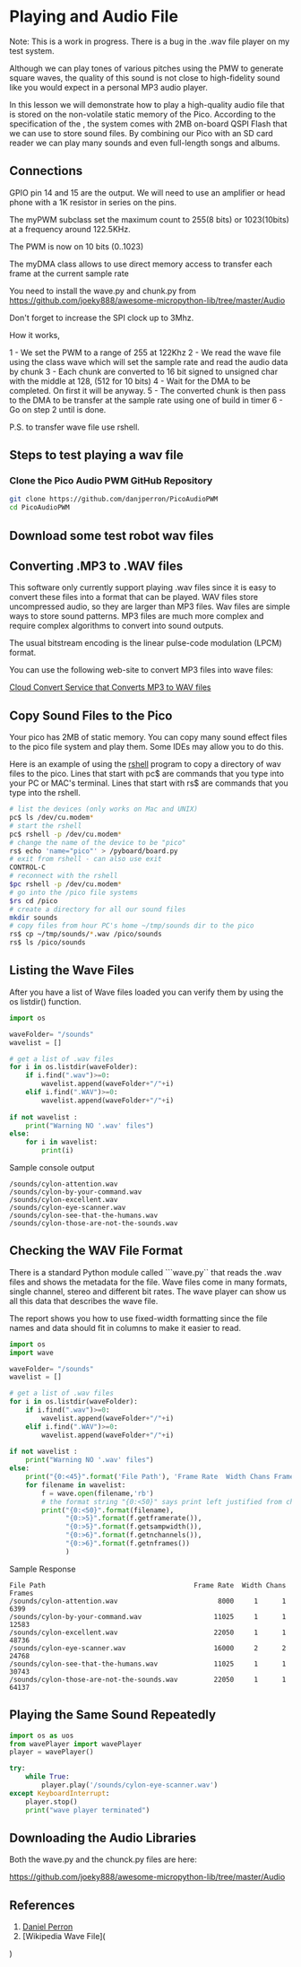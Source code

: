# Playing and Audio File

Note: This is a work in progress.  There is a bug in the .wav file player on my test system.

Although we can play tones of various pitches using the PMW to generate square waves, the quality of this sound is not close to high-fidelity sound like you would expect in a personal MP3 audio player.

In this lesson we will demonstrate how to play a high-quality audio file that is stored on the non-volatile static memory of the Pico.  According to the specification of the [](https://www.raspberrypi.com/products/raspberry-pi-pico/specifications/), the system comes with 2MB on-board QSPI Flash that we can use to store sound files.  By combining our Pico with an SD card reader we can play many sounds and even full-length songs and albums.

## Connections
GPIO pin 14 and 15 are the output.  We will need to use an amplifier or head phone with a 1K resistor in series on the pins.

The myPWM subclass set the maximum count to 255(8 bits)  or 1023(10bits)  at a frequency 
around 122.5KHz.

The PWM is now on 10 bits (0..1023)

The myDMA class allows to use direct memory access to transfer each frame at the current sample rate

You need to install the wave.py and chunk.py from
     https://github.com/joeky888/awesome-micropython-lib/tree/master/Audio

Don't forget to increase the SPI clock up to 3Mhz.


How it works,

   1 - We set the PWM to a range of 255 at 122Khz
   2 - We read the wave file using the class wave which will set the 
       sample rate and read the audio data by chunk
   3 - Each chunk are converted to 16 bit signed to unsigned char 
       with the middle at 128, (512 for 10 bits)
   4 - Wait for the DMA to be completed.  On first it will be 
       anyway.
   5 - The converted chunk is then pass to the DMA to be transfer at 
       the sample rate using one of build in timer
   6 - Go on step 2 until is done.
   
P.S. to transfer wave file use rshell.

## Steps to test playing a wav file

### Clone the Pico Audio PWM GitHub Repository
```sh
git clone https://github.com/danjperron/PicoAudioPWM
cd PicoAudioPWM
```

## Download some test robot wav files

## Converting .MP3 to .WAV files

This software only currently support playing .wav files since it is easy to convert these files into a format that can be played. WAV files store uncompressed audio, so they are larger than MP3 files.  Wav files are simple ways to store sound patterns.  MP3 files are much more complex and require complex algorithms to convert into sound outputs.

 The usual bitstream encoding is the linear pulse-code modulation (LPCM) format.

You can use the following web-site to convert MP3 files into wave files:

[Cloud Convert Service that Converts MP3 to WAV files](https://cloudconvert.com/mp3-to-wav)

## Copy Sound Files to the Pico

Your pico has 2MB of static memory.  You can copy many sound effect files to the pico file system and play them.  Some IDEs may allow you to do this.

Here is an example of using the [rshell](../advanced-labs/11-rshell.md) program to copy a directory of wav files to the pico.  Lines that start with pc$ are commands that you type into your PC or MAC's terminal.  Lines that start with rs$ are commands that you type into the rshell.

```sh
# list the devices (only works on Mac and UNIX)
pc$ ls /dev/cu.modem*
# start the rshell
pc$ rshell -p /dev/cu.modem*
# change the name of the device to be "pico"
rs$ echo 'name="pico"' > /pyboard/board.py
# exit from rshell - can also use exit
CONTROL-C
# reconnect with the rshell
$pc rshell -p /dev/cu.modem*
# go into the /pico file systems
$rs cd /pico
# create a directory for all our sound files
mkdir sounds
# copy files from hour PC's home ~/tmp/sounds dir to the pico
rs$ cp ~/tmp/sounds/*.wav /pico/sounds
rs$ ls /pico/sounds
```

## Listing the Wave Files

After you have a list of Wave files loaded you can verify them by using the os listdir() function.

```py
import os

waveFolder= "/sounds"
wavelist = []

# get a list of .wav files
for i in os.listdir(waveFolder):
    if i.find(".wav")>=0:
        wavelist.append(waveFolder+"/"+i)
    elif i.find(".WAV")>=0:
        wavelist.append(waveFolder+"/"+i)
            
if not wavelist :
    print("Warning NO '.wav' files")
else:
    for i in wavelist:
        print(i)
```

Sample console output

```
/sounds/cylon-attention.wav
/sounds/cylon-by-your-command.wav
/sounds/cylon-excellent.wav
/sounds/cylon-eye-scanner.wav
/sounds/cylon-see-that-the-humans.wav
/sounds/cylon-those-are-not-the-sounds.wav
```

## Checking the WAV File Format

There is a standard Python module called ```wave.py`` that reads the .wav files and shows the metadata for the file.  Wave files come in many formats, single channel, stereo and different bit rates.  The wave player can show us all this data that describes the wave file.

The report shows you how to use fixed-width formatting since the file names and data should fit in columns to make it easier to read.

```py
import os
import wave

waveFolder= "/sounds"
wavelist = []

# get a list of .wav files
for i in os.listdir(waveFolder):
    if i.find(".wav")>=0:
        wavelist.append(waveFolder+"/"+i)
    elif i.find(".WAV")>=0:
        wavelist.append(waveFolder+"/"+i)
            
if not wavelist :
    print("Warning NO '.wav' files")
else:
    print("{0:<45}".format('File Path'), 'Frame Rate  Width Chans Frames')
    for filename in wavelist:
        f = wave.open(filename,'rb')
        # the format string "{0:<50}" says print left justified from chars 0 to 50 in a fixed with string
        print("{0:<50}".format(filename),
              "{0:>5}".format(f.getframerate()),
              "{0:>5}".format(f.getsampwidth()),
              "{0:>6}".format(f.getnchannels()),
              "{0:>6}".format(f.getnframes())
              )
```

Sample Response

```
File Path                                     Frame Rate  Width Chans Frames
/sounds/cylon-attention.wav                         8000     1      1   6399
/sounds/cylon-by-your-command.wav                  11025     1      1  12583
/sounds/cylon-excellent.wav                        22050     1      1  48736
/sounds/cylon-eye-scanner.wav                      16000     2      2  24768
/sounds/cylon-see-that-the-humans.wav              11025     1      1  30743
/sounds/cylon-those-are-not-the-sounds.wav         22050     1      1  64137
```

## Playing the Same Sound Repeatedly

```py
import os as uos
from wavePlayer import wavePlayer
player = wavePlayer()

try:
    while True:
        player.play('/sounds/cylon-eye-scanner.wav')
except KeyboardInterrupt:
    player.stop()
    print("wave player terminated")
```

## Downloading the Audio Libraries

Both the wave.py and the chunck.py files are here:

https://github.com/joeky888/awesome-micropython-lib/tree/master/Audio

## References

1. [Daniel Perron](https://github.com/danjperron/PicoAudioPWM)
2. [Wikipedia Wave File](

)